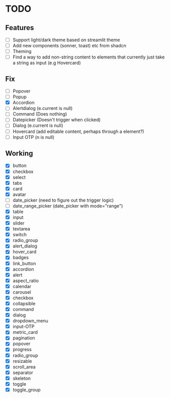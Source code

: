 # TODO

## Features

- [ ] Support light/dark theme based on streamlit theme
- [ ] Add new components (sonner, toast) etc from shadcn
- [ ] Theming
- [ ] Find a way to add non-string content to elements that currently just take a string as input (e.g Hovercard)

## Fix

- [ ] Popover
- [ ] Popup
- [x] Accordion
- [ ] Alertdialog (e.current is null)
- [ ] Command (Does nothing)
- [ ] Datepicker (Doesn't trigger when clicked)
- [ ] Dialog (e.current is null)
- [ ] Hovercard (add editable content, perhaps through a element?)
- [ ] Input OTP (n is null)

## Working

- [x] button
- [x] checkbox
- [x] select
- [x] tabs
- [x] card
- [x] avatar
- [ ] date_picker (need to figure out the trigger logic)
- [ ] date_range_picker (date_picker with mode="range")
- [x] table
- [x] input
- [x] slider
- [x] textarea
- [x] switch
- [x] radio_group
- [x] alert_dialog
- [x] hover_card
- [x] badges
- [x] link_button
- [x] accordion
- [x] alert
- [x] aspect_ratio
- [x] calendar
- [x] carousel
- [x] checkbox
- [x] collapsible
- [x] command
- [x] dialog
- [x] dropdown_menu
- [x] input-OTP
- [x] metric_card
- [x] pagination
- [x] popover
- [x] progress
- [x] radio_group
- [x] resizable
- [x] scroll_area
- [x] separator
- [x] skeleton
- [x] toggle
- [x] toggle_group
